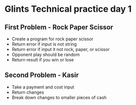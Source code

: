 # Glints Technical practice day 1

## First Problem - Rock Paper Scissor

- Create a program for rock paper scissor
- Return error if input is not string
- Return error if input it not rock, paper, or scissor
- Opponent play should be random
- Return result if you win or lose

## Second Problem - Kasir

- Take a payment and cost input
- Return changes
- Break down changes to smaller pieces of cash
